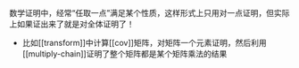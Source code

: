 数学证明中，经常“任取一点”满足某个性质，这样形式上只用对一点证明，但实际上如果证出来了就是对全体证明了！
- 比如[[transform]]中计算[[cov]]矩阵，对矩阵一个元素证明，然后利用[[multiply-chain]]证明了整个矩阵都是某个矩阵乘法的结果